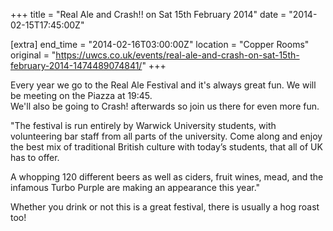 +++
title = "Real Ale and Crash!! on Sat 15th February 2014"
date = "2014-02-15T17:45:00Z"

[extra]
end_time = "2014-02-16T03:00:00Z"
location = "Copper Rooms"
original = "https://uwcs.co.uk/events/real-ale-and-crash-on-sat-15th-february-2014-1474489074841/"
+++

Every year we go to the Real Ale Festival and it's always great fun. We will be meeting on the Piazza at 19:45.  
We'll also be going to Crash\! afterwards so join us there for even more fun.

"The festival is run entirely by Warwick University students, with volunteering bar staff from all parts of the university. Come along and enjoy the best mix of traditional British culture with today’s students, that all of UK has to offer.

A whopping 120 different beers as well as ciders, fruit wines, mead, and the infamous Turbo Purple are making an appearance this year."

Whether you drink or not this is a great festival, there is usually a hog roast too\!


